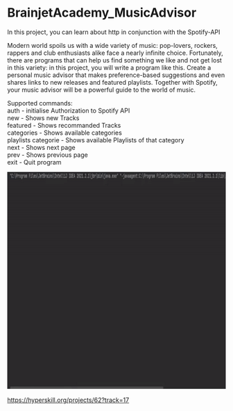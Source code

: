 # BrainjetAcademy_MusicAdvisor

In this project, you can learn about http in conjunction with the Spotify-API 
  
Modern world spoils us with a wide variety of music: pop-lovers, rockers, rappers and club enthusiasts alike face a nearly infinite choice. Fortunately, there are programs that can help us find something we like and not get lost in this variety: in this project, you will write a program like this. Create a personal music advisor that makes preference-based suggestions and even shares links to new releases and featured playlists. Together with Spotify, your music advisor will be a powerful guide to the world of music.
  
Supported commands:  
auth - initialise Authorization to Spotify API  
new - Shows new Tracks  
featured - Shows recommanded Tracks  
categories - Shows available categories  
playlists categorie - Shows available Playlists of that category  
next - Shows next page  
prev - Shows previous page  
exit - Quit program  
  
<img src="https://github.com/FOswald86/BrainjetAcademy_MusicAdvisor/blob/main/MusicAdvisor.gif" width="800" height="500" />  
  
https://hyperskill.org/projects/62?track=17  
